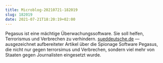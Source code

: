 ```yaml
---
title: Microblog-20210721-182019
slug: 182019
date: 2021-07-21T18:20:19+02:00
---
```

 
Pegasus ist eine mächtige Überwachungssoftware. Sie soll helfen, Terrorismus und Verbrechen zu verhindern. [sueddeutsche.de](https://projekte.sueddeutsche.de/artikel/politik/pegasus-project-cyberangriff-auf-die-demokratie-e519915/) — ausgezeichnet aufbereiteter Artikel über die Spionage Software Pegasus, die nicht nur gegen terrorsimus und Verbrechen, sondern viel mehr von Staaten gegen Journalisten eingesetzt wurde. 
